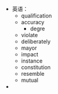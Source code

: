 - 英语：
	- qualification
	- accuracy
		- degre
	- violate
	- deliberately
	- mayor
	- impact
	- instance
	- constitution
	- resemble
	- mutual
-